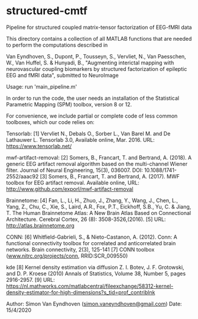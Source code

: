# structured-cmtf
Pipeline for structured coupled matrix-tensor factorization of EEG-fMRI data

This directory contains a collection of all MATLAB functions that are needed to perform the computations described in

Van Eyndhoven, S., Dupont, P., Tousseyn, S., Vervliet, N., Van Paesschen, W., Van Huffel, S. & Hunyadi, B., 
"Augmenting interictal mapping with neurovascular coupling biomarkers by structured factorization of epileptic EEG and fMRI data", 
submitted to NeuroImage

Usage: run 'main_pipeline.m'

In order to run the code, the user needs an installation of the Statistical Parametric Mapping (SPM) toolbox, version 8 or 12.

For convenience, we include partial or complete code of less common toolboxes, which our code relies on:

Tensorlab: 
[1] Vervliet N., Debals O., Sorber L., Van Barel M. and De Lathauwer L. Tensorlab 3.0, Available online, Mar. 2016. URL: https://www.tensorlab.net/

mwf-artifact-removal:
[2] Somers, B., Francart, T. and Bertrand, A. (2018). A generic EEG artifact removal algorithm based on the multi-channel Wiener filter. Journal of Neural Engineering, 15(3), 036007. DOI: 10.1088/1741-2552/aaac92
[3] Somers, B., Francart, T. and Bertrand, A. (2017). MWF toolbox for EEG artifact removal. Available online, URL: http://www.github.com/exporl/mwf-artifact-removal

Brainnetome:
[4] Fan, L., Li, H., Zhuo, J., Zhang, Y., Wang, J., Chen, L., Yang, Z., Chu, C., Xie, S., Laird, A.R., Fox, P.T., Eickhoff, S.B., Yu, C. & Jiang, T. The Human Brainnetome Atlas: A New Brain Atlas Based on Connectional Architecture. Cerebral Cortex, 26 (8): 3508-3526,(2016). 
[5] URL: http://atlas.brainnetome.org

CONN:
[6] Whitfield-Gabrieli, S., & Nieto-Castanon, A. (2012). Conn: A functional connectivity toolbox for correlated and anticorrelated brain networks. Brain connectivity, 2(3), 125-141
[7] CONN toolbox (www.nitrc.org/projects/conn, RRID:SCR_009550)

kde
[8] Kernel density estimation via diffusion Z. I. Botev, J. F. Grotowski, and D. P. Kroese (2010) Annals of Statistics, Volume 38, Number 5, pages 2916-2957.
[9] URL: https://nl.mathworks.com/matlabcentral/fileexchange/58312-kernel-density-estimator-for-high-dimensions?s_tid=prof_contriblnk

Author: Simon Van Eyndhoven (simon.vaneyndhoven@gmail.com)
Date: 15/4/2020
